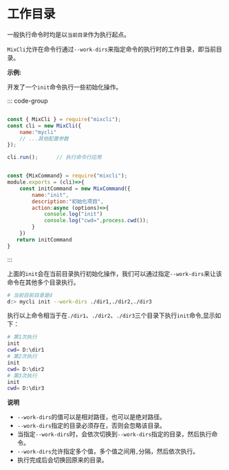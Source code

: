 # 工作目录

一般执行命令时均是以`当前目录`作为执行起点。

`MixCli`允许在命令行通过`--work-dirs`来指定命令的执行时的工作目录，即当前目录。

**示例:**

开发了一个`init`命令执行一些初始化操作。

::: code-group

```js [cli.js]

const { MixCli } = require("mixcli");
const cli = new MixCli({
    name:"mycli"
    // ...其他配置参数
});

cli.run();      // 执行命令行应用

```

```js [init.js]

const {MixCommand} = require("mixcli");
module.exports = (cli)=>{    
    const initCommand = new MixCommand({
        name:"init",
        description:"初始化项目", 
        action:async (options)=>{
            console.log("init")
            console.log("cwd=",process.cwd());
        }
    })
   return initCommand
}

```

:::

上面的`init`会在当前目录执行初始化操作，我们可以通过指定`--work-dirs`来让该命令在其他多个目录执行。

```bash
# 当前目前目录是d
d:> mycli init --work-dirs ./dir1,./dir2,./dir3

```

执行以上命令相当于在`./dir1`、`./dir2`、`./dir3`三个目录下执行`init`命令,显示如下：

```bash
# 第1次执行
init 
cwd= D:\dir1
# 第2次执行
init
cwd= D:\dir2
# 第3次执行
init
cwd= D:\dir3

```

**说明**

- `--work-dirs`的值可以是相对路径，也可以是绝对路径。
- `--work-dirs`指定的目录必须存在，否则会忽略该目录。
- 当指定`--work-dirs`时，会依次切换到`--work-dirs`指定的目录，然后执行命令。
- `--work-dirs`允许指定多个值，多个值之间用`,`分隔，然后依次执行。 
- 执行完成后会切换回原来的目录。


 